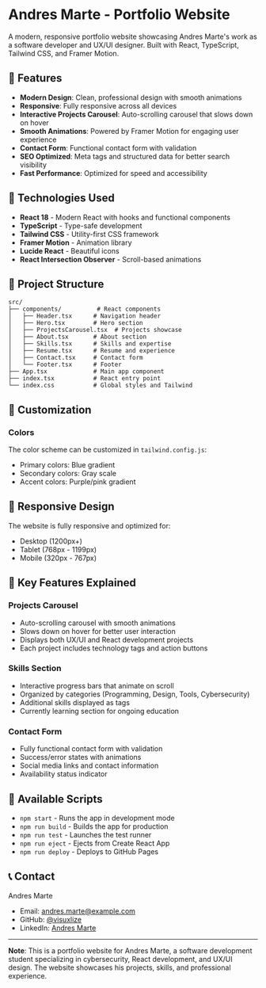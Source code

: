 # Andres Marte - Portfolio Website

A modern, responsive portfolio website showcasing Andres Marte's work as a software developer and UX/UI designer. Built with React, TypeScript, Tailwind CSS, and Framer Motion.

## 🌟 Features

- **Modern Design**: Clean, professional design with smooth animations
- **Responsive**: Fully responsive across all devices
- **Interactive Projects Carousel**: Auto-scrolling carousel that slows down on hover
- **Smooth Animations**: Powered by Framer Motion for engaging user experience
- **Contact Form**: Functional contact form with validation
- **SEO Optimized**: Meta tags and structured data for better search visibility
- **Fast Performance**: Optimized for speed and accessibility

## 🚀 Technologies Used

- **React 18** - Modern React with hooks and functional components
- **TypeScript** - Type-safe development
- **Tailwind CSS** - Utility-first CSS framework
- **Framer Motion** - Animation library
- **Lucide React** - Beautiful icons
- **React Intersection Observer** - Scroll-based animations

## 📁 Project Structure

```
src/
├── components/          # React components
│   ├── Header.tsx      # Navigation header
│   ├── Hero.tsx        # Hero section
│   ├── ProjectsCarousel.tsx  # Projects showcase
│   ├── About.tsx       # About section
│   ├── Skills.tsx      # Skills and expertise
│   ├── Resume.tsx      # Resume and experience
│   ├── Contact.tsx     # Contact form
│   └── Footer.tsx      # Footer
├── App.tsx             # Main app component
├── index.tsx           # React entry point
└── index.css           # Global styles and Tailwind
```

## 🎨 Customization

### Colors
The color scheme can be customized in `tailwind.config.js`:
- Primary colors: Blue gradient
- Secondary colors: Gray scale
- Accent colors: Purple/pink gradient


## 📱 Responsive Design

The website is fully responsive and optimized for:
- Desktop (1200px+)
- Tablet (768px - 1199px)
- Mobile (320px - 767px)

## 🎯 Key Features Explained

### Projects Carousel
- Auto-scrolling carousel with smooth animations
- Slows down on hover for better user interaction
- Displays both UX/UI and React development projects
- Each project includes technology tags and action buttons

### Skills Section
- Interactive progress bars that animate on scroll
- Organized by categories (Programming, Design, Tools, Cybersecurity)
- Additional skills displayed as tags
- Currently learning section for ongoing education

### Contact Form
- Fully functional contact form with validation
- Success/error states with animations
- Social media links and contact information
- Availability status indicator

## 🔧 Available Scripts

- `npm start` - Runs the app in development mode
- `npm run build` - Builds the app for production
- `npm run test` - Launches the test runner
- `npm run eject` - Ejects from Create React App
- `npm run deploy` - Deploys to GitHub Pages

## 📞 Contact

Andres Marte
- Email: andres.marte@example.com
- GitHub: [@visuxlize](https://github.com/visuxlize)
- LinkedIn: [Andres Marte](https://linkedin.com/in/andres-marte)

---

**Note**: This is a portfolio website for Andres Marte, a software development student specializing in cybersecurity, React development, and UX/UI design. The website showcases his projects, skills, and professional experience.
